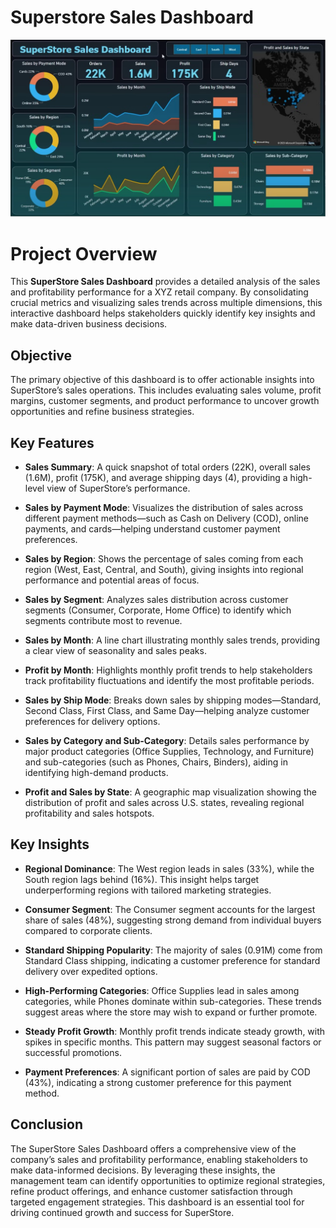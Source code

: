 # Superstore Sales Dashboard

![SuperStore Sales Dashboard](https://github.com/Asawari-Nannaware/Superstore-sales-dashboard-PowerBO/blob/main/superstore%20sales%20dashboard.png)

# Project Overview

This **SuperStore Sales Dashboard** provides a detailed analysis of the sales and profitability performance for a XYZ retail company. By consolidating crucial metrics and visualizing sales trends across multiple dimensions, this interactive dashboard helps stakeholders quickly identify key insights and make data-driven business decisions.

## Objective

The primary objective of this dashboard is to offer actionable insights into SuperStore’s sales operations. This includes evaluating sales volume, profit margins, customer segments, and product performance to uncover growth opportunities and refine business strategies.

## Key Features

- **Sales Summary**: A quick snapshot of total orders (22K), overall sales (1.6M), profit (175K), and average shipping days (4), providing a high-level view of SuperStore’s performance.
  
- **Sales by Payment Mode**: Visualizes the distribution of sales across different payment methods—such as Cash on Delivery (COD), online payments, and cards—helping understand customer payment preferences.

- **Sales by Region**: Shows the percentage of sales coming from each region (West, East, Central, and South), giving insights into regional performance and potential areas of focus.

- **Sales by Segment**: Analyzes sales distribution across customer segments (Consumer, Corporate, Home Office) to identify which segments contribute most to revenue.

- **Sales by Month**: A line chart illustrating monthly sales trends, providing a clear view of seasonality and sales peaks.

- **Profit by Month**: Highlights monthly profit trends to help stakeholders track profitability fluctuations and identify the most profitable periods.

- **Sales by Ship Mode**: Breaks down sales by shipping modes—Standard, Second Class, First Class, and Same Day—helping analyze customer preferences for delivery options.

- **Sales by Category and Sub-Category**: Details sales performance by major product categories (Office Supplies, Technology, and Furniture) and sub-categories (such as Phones, Chairs, Binders), aiding in identifying high-demand products.

- **Profit and Sales by State**: A geographic map visualization showing the distribution of profit and sales across U.S. states, revealing regional profitability and sales hotspots.

## Key Insights

- **Regional Dominance**: The West region leads in sales (33%), while the South region lags behind (16%). This insight helps target underperforming regions with tailored marketing strategies.

- **Consumer Segment**: The Consumer segment accounts for the largest share of sales (48%), suggesting strong demand from individual buyers compared to corporate clients.

- **Standard Shipping Popularity**: The majority of sales (0.91M) come from Standard Class shipping, indicating a customer preference for standard delivery over expedited options.

- **High-Performing Categories**: Office Supplies lead in sales among categories, while Phones dominate within sub-categories. These trends suggest areas where the store may wish to expand or further promote.

- **Steady Profit Growth**: Monthly profit trends indicate steady growth, with spikes in specific months. This pattern may suggest seasonal factors or successful promotions.

- **Payment Preferences**: A significant portion of sales are paid by COD (43%), indicating a strong customer preference for this payment method.

## Conclusion

The SuperStore Sales Dashboard offers a comprehensive view of the company’s sales and profitability performance, enabling stakeholders to make data-informed decisions. By leveraging these insights, the management team can identify opportunities to optimize regional strategies, refine product offerings, and enhance customer satisfaction through targeted engagement strategies. This dashboard is an essential tool for driving continued growth and success for SuperStore.

